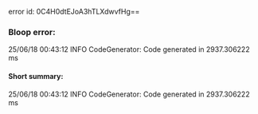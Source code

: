 error id: 0C4H0dtEJoA3hTLXdwvfHg==
### Bloop error:

25/06/18 00:43:12 INFO CodeGenerator: Code generated in 2937.306222 ms
#### Short summary: 

25/06/18 00:43:12 INFO CodeGenerator: Code generated in 2937.306222 ms